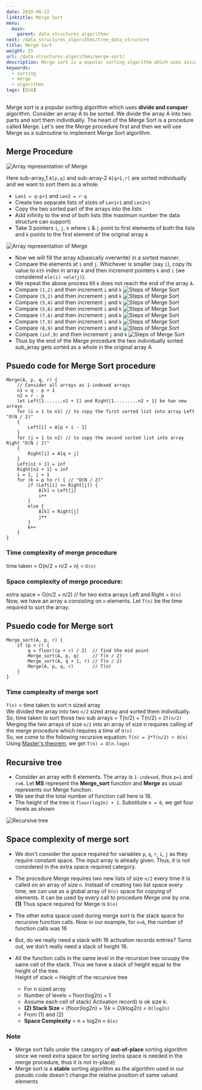 ```yaml
---
date: 2020-08-22
linktitle: Merge Sort
menu:
  main:
    parent: data_structures_algorithms
next: /data_structures_algorithms/tree_data_structure
title: Merge Sort
weight: 25
url: /data-structures-algorithms/merge-sort/
description: Merge sort is a popular sorting algorithm which uses divide and conquer algorithm. The heart of the Merge Sort is a procedure called Merge.
keywords:
  - sorting
  - merge
  - algorithms
tags: [DSA]
---
```

<meta property="og:image" content="https://tutswiki.com/images/DSA/merge-array.png"/>
<meta name="twitter:card" content="summary" />
<meta name="twitter:title" content="Merge Sort" />
<meta name=”twitter:description” content="Merge sort is a popular sorting algorithm which uses divide and conquer algorithm. The heart of the Merge Sort is a procedure called Merge." />

Merge sort is a popular sorting algorithm which uses **divide and conquer** algorithm. Consider an array A to be sorted. We divide the array A into two parts and sort them individually. The heart of the Merge Sort is a procedure called Merge. Let's see the Merge procedure first and then we will use Merge as a subroutine to implement Merge Sort algorithm.

## Merge Procedure
![Array representation of Merge](/images/DSA/merge-array.png "Array representation of Merge")

Here sub-array_1 `A[p,q]` and sub-array-2 `A[q+1,r]` are sorted individually and we want to sort them as a whole.

- `Len1 = q-p+1` and `Len2 = r-q`
- Create two separate lists of sizes of `Len1+1` and `Len2+1`
- Copy the two sorted part of the arrays into the lists
- Add infinity to the end of both lists (the maximum number the data structure can support)
- Take 3 pointers `i`, `j`, `k` where `i` & `j` point to first elements of both the lists and `k` points to the first element of the original array `A`

![Array representation of Merge](/images/DSA/merge-array-2.png "Array representation of Merge")

- Now we will fill the array `A`(basically overwrite) in a sorted manner.
- Compare the elements at `i` and `j`. Whichever is smaller (say `i`), copy its value to `kth` index in array `A` and then increment pointers `k` and `i` (we considered `ele(i) <ele(j)`).
- We repeat the above process till `k` does not reach the end of the array `A`.
- Compare `(1,2)` and then increment `i` and `k`
![Steps of Merge Sort](/images/DSA/merge-array-3.png "Step")
- Compare `(5,2)` and then increment `j` and `k`
![Steps of Merge Sort](/images/DSA/merge-array-4.png "Step")
- Compare `(5,4)` and then increment `j` and `k`
![Steps of Merge Sort](/images/DSA/merge-array-5.png "Step")
- Compare `(5,6)` and then increment `i` and `k`
![Steps of Merge Sort](/images/DSA/merge-array-6.png "Step")
- Compare `(7,6)` and then increment `j` and `k`
![Steps of Merge Sort](/images/DSA/merge-array-7.png "Step")
- Compare `(7,9)` and then increment `i` and `k`
![Steps of Merge Sort](/images/DSA/merge-array-8.png "Step")
- Compare `(8,9)` and then increment `i` and `k`
![Steps of Merge Sort](/images/DSA/merge-array-9.png "Step")
- Compare `(inf,9)` and then increment `j` and `k`
![Steps of Merge Sort](/images/DSA/merge-array-10.png "Step")
- Thus by the end of the Merge procedure the two individually sorted sub_array gets sorted as a whole in the original array A

## Psuedo code for Merge Sort procedure
```
Merge(A, p, q, r) {
    // Consider all arrays as 1-indexed arrays
    n1 = q - p + 1
    n2 = r - p
    let Left[1.......n1 + 1] and Right[1.........n2 + 1] be two new arrays
    for (i = 1 to n1) // to copy the first sorted list into array Left "O(N / 2)"
    {
        Left[i] = A[p + i - 1]                          
    }
    for (j = 1 to n2) // to copy the second sorted list into array Right "O(N / 2)"
    {
        Right[i] = A[q + j]                             
    }
    Left[n1 + 1] = inf
    Right[n2 + 1] = inf
    i = 1, j = 1
    for (k = p to r) { // "O(N / 2)"
        if (Left[i] <= Right[j]) {
            A[k] = Left[j]
            i++
        }
        else {
            A[k] = Right[j]
            j++
        }
        k++
    }
}
```

### Time complexity of merge procedure
time taken = O(n/2 + n/2 + n) = `O(n)`
### Space complexity of merge procedure:
extra space = O(n/2 + n/2) // for two extra arrays Left and Right
 = `O(n)`  
Now, we have an array `A` consisting on `n` elements. Let `T(n)` be the time required to sort the array.

## Psuedo code for Merge sort
```
Merge_sort(A, p, r) {
    if (p < r) {
        q = floor((p + r) / 2)  // find the mid point
        Merge_sort(A, p, q)     // T(n / 2)
        Merge_sort(A, q + 1, r) // T(n / 2)
        Merge(A, p, q, r)       // T(n)
    }
}
```

### Time complexity of merge sort
`T(n)` = time taken to sort n sized array  
We divided the array into two `n/2` sized array and sorted them individually.  
So, time taken to sort those two sub arrays = T(n/2) + T(n/2) = `2T(n/2)`  
Merging the two arrays of size `n/2` into an array of size n requires calling of the merge procedure which requires a time of `O(n)`  
So, we come to the following recursive equation: `T(n) = 2*T(n/2) + O(n)`  
Using [Master's theorem](https://en.wikipedia.org/wiki/Master_theorem_(analysis_of_algorithms)), we get `T(n) = O(n.logn)`

## Recursive tree
- Consider an array with 6 elements. The array is `1-indexed`, thus `p=1` and `r=6`. Let **MS** represent the **Merge_sort** function and **Merge** as usual represents our Merge function.
- We see that the total number of function call here is 16.
- The height of the tree is `floor(log2n) + 1`. Substitute `n = 6`, we get four levels as shown

![Recursive tree](/images/DSA/merge-array-11.png "Recursive tree")

## Space complexity of merge sort
- We don't consider the space required for variables `p`, `q`, `r`, `i`, `j` as they require constant space. The input array is already given. Thus, it is not considered in the extra space required category.
- The procedure Merge requires two new lists of size `n/2` every time it is called on an array of size `n`. Instead of creating two list space every time, we can use as a global array of `O(n)` space for copying of elements. It can be used by every call to procedure Merge one by one.  
**(1)** Thus space required for Merge is `O(n)`
- The other extra space used during merge sort is the stack space for recursive function calls.
Now in our example, for `n=6`, the number of function calls was 16
- But, do we really need a stack with 16 activation records entries?
Turns out, we don't really need a stack of height 16.
- All the function calls in the same level in the recursion tree ocuupy the same cell of the stack. Thus we have a stack of height equal to the height of the tree.  
Height of stack = Height of the recursive tree

  - For n sized array
  - Number of levels = floor(log2n) + 1
  - Assume each cell of stack( Activation record) is ok size k.  
  - **(2) Stack Size** = (floor(log2n) + 1)*k = O(k*log2n) = `O(log2n)`
  - From (1) and (2)
  - **Space Complexity** = n + log2n = `O(n)`

### Note
- Merge sort falls under the category of **out-of-place** sorting algorithm since we need extra space for sorting (extra space is needed in the merge procedure, thus it is not in-place)
- Merge sort is a **stable** sorting algorithm as the algorithm used in our pseudo code doesn't change the relative position of same valued elements
